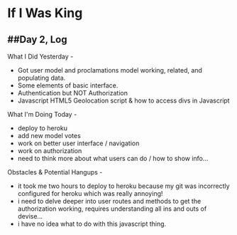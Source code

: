 If I Was King
===

##Day 2, Log
---

What I Did Yesterday -

* Got user model and proclamations model working, related, and populating data.
* Some elements of basic interface.
* Authentication but NOT Authorization
* Javascript HTML5 Geolocation script & how to access divs in Javascript


What I'm Doing Today -

* deploy to heroku
* add new model votes
* work on better user interface / navigation
* work on authorization
* need to think more about what users can do / how to show info...

Obstacles & Potential Hangups - 

* it took me two hours to deploy to heroku because my git was incorrectly configured for heroku which was really annoying!
* i need to delve deeper into user routes and methods to get the authorization working, requires understanding all ins and outs of devise…
* i have no idea what to do with this javascript thing.  

